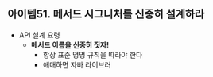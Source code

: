 ## 아이템51. 메서드 시그니처를 신중히 설계하라
* API 설계 요령
	* **메서드 이름을 신중히 짓자!**
		* 항상 표준 명명 규칙을 따라야 한다
		* 애매하면 자바 라이브러
<!--stackedit_data:
eyJoaXN0b3J5IjpbLTIyMTIyMzk4XX0=
-->